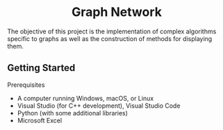 <h1 align = "center"> Graph Network </h1>

The objective of this project is the implementation of complex algorithms specific to graphs as well as the construction of methods for displaying them.

## Getting Started

Prerequisites
* A computer running Windows, macOS, or Linux
* Visual Studio (for C++ development), Visual Studio Code
* Python (with some additional libraries) 
* Microsoft Excel


